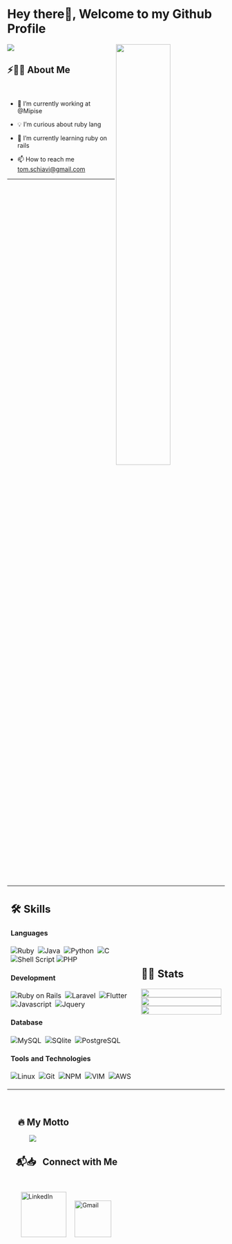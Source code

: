 # Hey there👋, Welcome to my Github Profile

<img src="https://readme-typing-svg.herokuapp.com?font=Poppins&pause=1000&color=56B6C2&background=282C3400&center=true&vCenter=true&lines=Hey!+I+am+Tom+SCHIAVI;I+am+a+junior+ROR+developer;I+am+in+work-study+basis"/>


<img src="https://user-images.githubusercontent.com/89788120/167628634-549d2bdd-609e-4275-85af-1e1974da64ca.gif" width="50%" align="right" />

## ⚡🙋‍♂️ About Me

</br>

- 🔧 I’m currently working at @Mipise

- 💡 I’m curious about ruby lang
- 📖 I’m currently learning ruby on rails
- 📫 How to reach me tom.schiavi@gmail.com

<hr>


</br>


<table width="100%" >

 <tr>
    <td width="60%">
     
## 🛠️ Skills

#### Languages

![Ruby](https://img.shields.io/badge/Ruby-CC342D?style=for-the-badge&logo=ruby&logoColor=white)&nbsp;
![Java](https://img.shields.io/badge/Java-%23150458.svg?style=flat&logo=java&logoColor=orange)&nbsp;
![Python](https://img.shields.io/badge/-Python-05122A?style=flat&logo=python)&nbsp;
![C](https://img.shields.io/badge/C-00599C?style=for-the-badge&logo=c&logoColor=white)&nbsp;
![Shell Script](https://img.shields.io/badge/Shell_Script-121011?style=flat&logo=gnu-bash&logoColor=white)
![PHP](https://img.shields.io/badge/PHP-777BB4?style=for-the-badge&logo=php&logoColor=white)


#### Development
![Ruby on Rails](https://img.shields.io/badge/Ruby_on_Rails-CC0000?style=for-the-badge&logo=ruby-on-rails&logoColor=white)&nbsp;
![Laravel](https://img.shields.io/badge/Laravel-FF2D20?style=for-the-badge&logo=laravel&logoColor=white)&nbsp;
![Flutter](https://img.shields.io/badge/Flutter-02569B?style=for-the-badge&logo=flutter&logoColor=white)&nbsp;
![Javascript](https://img.shields.io/badge/JavaScript-F7DF1E?style=flat&logo=javascript&logoColor=black)&nbsp;
![Jquery](https://img.shields.io/badge/jQuery-0769AD?style=flat&logo=jquery&logoColor=white)&nbsp;


#### Database

![MySQL](https://img.shields.io/badge/MySQL-00000F?style=flat&logo=mysql&logoColor=white)&nbsp;
![SQlite](https://img.shields.io/badge/-SQlite-05122A?style=flat&logo=sqlite&logoColor=A8B9CC)&nbsp;
![PostgreSQL](https://img.shields.io/badge/PostgreSQL-316192?style=flat&logo=postgresql&logoColor=green)

#### Tools and Technologies


![Linux](https://img.shields.io/badge/Linux-05122A?style=flat&logo=linux&logoColor=white)&nbsp;
![Git](https://img.shields.io/badge/-Git-05122A?style=flat&logo=git)&nbsp;
![NPM](https://img.shields.io/badge/npm-CB3837?style=flat&logo=npm&logoColor=white)&nbsp;
![VIM](https://img.shields.io/badge/VIM-%2311AB00.svg?&style=flat&logo=vim&logoColor=white)&nbsp;
![AWS](https://img.shields.io/badge/Amazon_AWS-232F3E?style=flat&logo=amazon-aws&logoColor=white)&nbsp;
     
</td>
    <td>
  
## 📄📜 Stats


<p align="center">
  <img width="100%" src="https://github-readme-stats.vercel.app/api?username=tomschiavi&theme=algolia&show_icons=true&bg_color=transparent&title_color=navy&text_color=black" />
 </br>
  <img width="100%" src="https://github-readme-streak-stats.herokuapp.com/?user=tomschiavi"/>
 </br>
  <img width="100%" src="https://github-readme-stats.vercel.app/api/top-langs/?username=tomschiavi&langs_count=7&layout=compact&bg_color=transparent" />
</p>
     
  </td>
 </tr>
</table>


<!--
#### Cloud Infrastructures

![AWS](https://img.shields.io/badge/Amazon_AWS-232F3E?style=flat&logo=amazon-aws&logoColor=white)&nbsp;
![Heroku](https://img.shields.io/badge/Heroku-430098?style=flat&logo=heroku&logoColor=white)&nbsp;


#### Environments

![VS Code](https://img.shields.io/badge/Visual_Studio_Code-0078D4?style=flat&logo=visual%20studio%20code&logoColor=white)&nbsp;
-->
 
 
 </br>
 
## &nbsp; &nbsp; &nbsp;🔥 My Motto


&nbsp; &nbsp; &nbsp; &nbsp; &nbsp; &nbsp;&nbsp; <img  src="https://readme-typing-svg.herokuapp.com?font=Soucre+Code+Pro&duration=1700&color=12263A&background=ffffff&multiline=true&width=650&height=220&lines=while(true);..+brain.init();..+if(+world.contains(open_source));....++s+%3D+open_source.login(tomschiavi);....+s.explore();....+s.learn()"/>



## &nbsp; &nbsp; 📬📥 &nbsp; Connect with Me

<br/>

&nbsp; &nbsp; &nbsp; &nbsp; <a href="https://www.linkedin.com/in/tom-schiavi-a349101b9/"><img width="105px" alt="LinkedIn" src="https://img.shields.io/badge/LinkedIn%20-%230077B5.svg?&style=flat&logo=linkedin&logoColor=white"/></a> &nbsp;&nbsp;&nbsp;
<a href="mailto:tom.schiavi@gmail.com"><img width="85px" alt="Gmail" src="https://img.shields.io/badge/Gmail-D14836?style=flat&logo=gmail&logoColor=white" /></a>

</br>
